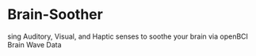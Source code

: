 # Brain-Soother
sing Auditory, Visual, and Haptic senses to soothe your brain via openBCI Brain Wave Data
